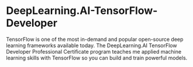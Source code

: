 # DeepLearning.AI-TensorFlow-Developer

TensorFlow is one of the most in-demand and popular open-source deep learning frameworks available today. The DeepLearning.AI TensorFlow Developer Professional Certificate program teaches me applied machine learning skills with TensorFlow so you can build and train powerful models. 
